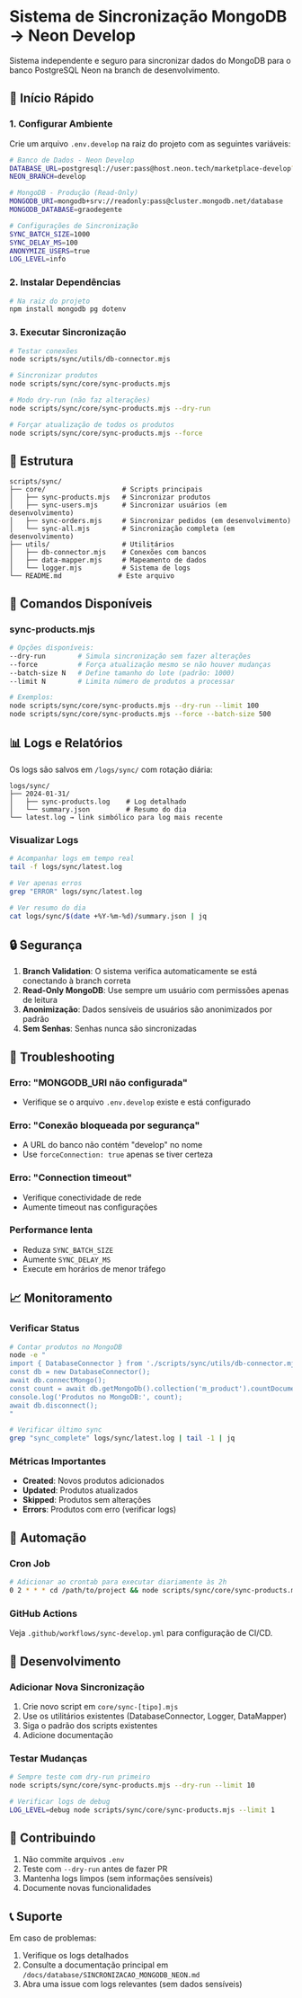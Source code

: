 # Sistema de Sincronização MongoDB → Neon Develop

Sistema independente e seguro para sincronizar dados do MongoDB para o banco PostgreSQL Neon na branch de desenvolvimento.

## 🚀 Início Rápido

### 1. Configurar Ambiente

Crie um arquivo `.env.develop` na raiz do projeto com as seguintes variáveis:

```bash
# Banco de Dados - Neon Develop
DATABASE_URL=postgresql://user:pass@host.neon.tech/marketplace-develop?sslmode=require
NEON_BRANCH=develop

# MongoDB - Produção (Read-Only)
MONGODB_URI=mongodb+srv://readonly:pass@cluster.mongodb.net/database
MONGODB_DATABASE=graodegente

# Configurações de Sincronização
SYNC_BATCH_SIZE=1000
SYNC_DELAY_MS=100
ANONYMIZE_USERS=true
LOG_LEVEL=info
```

### 2. Instalar Dependências

```bash
# Na raiz do projeto
npm install mongodb pg dotenv
```

### 3. Executar Sincronização

```bash
# Testar conexões
node scripts/sync/utils/db-connector.mjs

# Sincronizar produtos
node scripts/sync/core/sync-products.mjs

# Modo dry-run (não faz alterações)
node scripts/sync/core/sync-products.mjs --dry-run

# Forçar atualização de todos os produtos
node scripts/sync/core/sync-products.mjs --force
```

## 📁 Estrutura

```
scripts/sync/
├── core/                   # Scripts principais
│   ├── sync-products.mjs   # Sincronizar produtos
│   ├── sync-users.mjs      # Sincronizar usuários (em desenvolvimento)
│   ├── sync-orders.mjs     # Sincronizar pedidos (em desenvolvimento)
│   └── sync-all.mjs        # Sincronização completa (em desenvolvimento)
├── utils/                  # Utilitários
│   ├── db-connector.mjs    # Conexões com bancos
│   ├── data-mapper.mjs     # Mapeamento de dados
│   └── logger.mjs          # Sistema de logs
└── README.md              # Este arquivo
```

## 🔧 Comandos Disponíveis

### sync-products.mjs

```bash
# Opções disponíveis:
--dry-run        # Simula sincronização sem fazer alterações
--force          # Força atualização mesmo se não houver mudanças
--batch-size N   # Define tamanho do lote (padrão: 1000)
--limit N        # Limita número de produtos a processar

# Exemplos:
node scripts/sync/core/sync-products.mjs --dry-run --limit 100
node scripts/sync/core/sync-products.mjs --force --batch-size 500
```

## 📊 Logs e Relatórios

Os logs são salvos em `/logs/sync/` com rotação diária:

```
logs/sync/
├── 2024-01-31/
│   ├── sync-products.log    # Log detalhado
│   └── summary.json         # Resumo do dia
└── latest.log → link simbólico para log mais recente
```

### Visualizar Logs

```bash
# Acompanhar logs em tempo real
tail -f logs/sync/latest.log

# Ver apenas erros
grep "ERROR" logs/sync/latest.log

# Ver resumo do dia
cat logs/sync/$(date +%Y-%m-%d)/summary.json | jq
```

## 🔒 Segurança

1. **Branch Validation**: O sistema verifica automaticamente se está conectando à branch correta
2. **Read-Only MongoDB**: Use sempre um usuário com permissões apenas de leitura
3. **Anonimização**: Dados sensíveis de usuários são anonimizados por padrão
4. **Sem Senhas**: Senhas nunca são sincronizadas

## 🐛 Troubleshooting

### Erro: "MONGODB_URI não configurada"
- Verifique se o arquivo `.env.develop` existe e está configurado

### Erro: "Conexão bloqueada por segurança"
- A URL do banco não contém "develop" no nome
- Use `forceConnection: true` apenas se tiver certeza

### Erro: "Connection timeout"
- Verifique conectividade de rede
- Aumente timeout nas configurações

### Performance lenta
- Reduza `SYNC_BATCH_SIZE`
- Aumente `SYNC_DELAY_MS`
- Execute em horários de menor tráfego

## 📈 Monitoramento

### Verificar Status

```bash
# Contar produtos no MongoDB
node -e "
import { DatabaseConnector } from './scripts/sync/utils/db-connector.mjs';
const db = new DatabaseConnector();
await db.connectMongo();
const count = await db.getMongoDb().collection('m_product').countDocuments();
console.log('Produtos no MongoDB:', count);
await db.disconnect();
"

# Verificar último sync
grep "sync_complete" logs/sync/latest.log | tail -1 | jq
```

### Métricas Importantes

- **Created**: Novos produtos adicionados
- **Updated**: Produtos atualizados
- **Skipped**: Produtos sem alterações
- **Errors**: Produtos com erro (verificar logs)

## 🔄 Automação

### Cron Job

```bash
# Adicionar ao crontab para executar diariamente às 2h
0 2 * * * cd /path/to/project && node scripts/sync/core/sync-products.mjs >> logs/sync/cron.log 2>&1
```

### GitHub Actions

Veja `.github/workflows/sync-develop.yml` para configuração de CI/CD.

## 📝 Desenvolvimento

### Adicionar Nova Sincronização

1. Crie novo script em `core/sync-[tipo].mjs`
2. Use os utilitários existentes (DatabaseConnector, Logger, DataMapper)
3. Siga o padrão dos scripts existentes
4. Adicione documentação

### Testar Mudanças

```bash
# Sempre teste com dry-run primeiro
node scripts/sync/core/sync-products.mjs --dry-run --limit 10

# Verificar logs de debug
LOG_LEVEL=debug node scripts/sync/core/sync-products.mjs --limit 1
```

## 🤝 Contribuindo

1. Não commite arquivos `.env`
2. Teste com `--dry-run` antes de fazer PR
3. Mantenha logs limpos (sem informações sensíveis)
4. Documente novas funcionalidades

## 📞 Suporte

Em caso de problemas:

1. Verifique os logs detalhados
2. Consulte a documentação principal em `/docs/database/SINCRONIZACAO_MONGODB_NEON.md`
3. Abra uma issue com logs relevantes (sem dados sensíveis) 